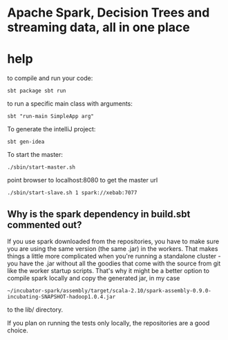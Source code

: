 # Apache Spark, Decision Trees and streaming data, all in one place #

# help #
to compile and run your code:

`sbt package
sbt run`

to run a specific main class with arguments:

`sbt "run-main SimpleApp arg"`


To generate the intelliJ project:

`sbt gen-idea`

To start the master:

`./sbin/start-master.sh`

point browser to localhost:8080 to get the master url

`./sbin/start-slave.sh 1 spark://xebab:7077`



## Why is the spark dependency in build.sbt commented out? ##
If you use spark downloaded from the repositories, you have to make sure you are using the same version (the same .jar)
in the workers. That makes things a little more complicated when you're running a standalone cluster - you have the .jar
without all the goodies that come with the source from git like the worker startup scripts. That's why it might be a
better option to compile spark locally and copy the generated jar, in my case

`~/incubator-spark/assembly/target/scala-2.10/spark-assembly-0.9.0-incubating-SNAPSHOT-hadoop1.0.4.jar`

to the lib/ directory.

If you plan on running the tests only locally, the repositories are a good choice.

